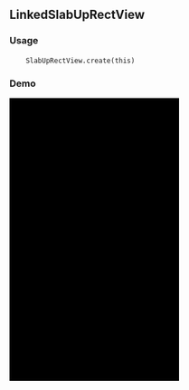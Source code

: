 ## LinkedSlabUpRectView

### Usage

```
    SlabUpRectView.create(this)
```

### Demo

<img src="https://github.com/Anwesh43/LinkedSlabUpRectView/blob/master/demo/slabuprectview.gif" width="300px" height="500px">